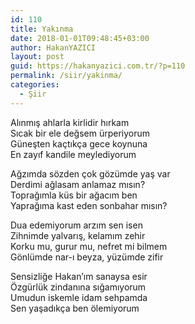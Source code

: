 ```yaml
---
id: 110
title: Yakınma
date: 2018-01-01T09:48:45+03:00
author: HakanYAZICI
layout: post
guid: https://hakanyazici.com.tr/?p=110
permalink: /siir/yakinma/
categories:
  - Şiir
---
```

Alınmış ahlarla kirlidir hırkam  
Sıcak bir ele değsem ürperiyorum  
Güneşten kaçtıkça gece koynuna  
En zayıf kandile meylediyorum

Ağzımda sözden çok gözümde yaş var  
Derdimi ağlasam anlamaz mısın?  
Toprağımla küs bir ağacım ben  
Yaprağıma kast eden sonbahar mısın?

Dua edemiyorum arzım sen isen  
Zihnimde yalvarış, kelamım zehir  
Korku mu, gurur mu, nefret mi bilmem  
Gönlümde nar-ı beyza, yüzümde zifir

Sensizliğe Hakan’ım sanaysa esir  
Özgürlük zindanına sığamıyorum  
Umudun iskemle idam sehpamda  
Sen yaşadıkça ben ölemiyorum